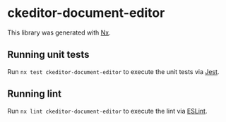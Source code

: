 # ckeditor-document-editor

This library was generated with [Nx](https://nx.dev).

## Running unit tests

Run `nx test ckeditor-document-editor` to execute the unit tests via [Jest](https://jestjs.io).

## Running lint

Run `nx lint ckeditor-document-editor` to execute the lint via [ESLint](https://eslint.org/).
